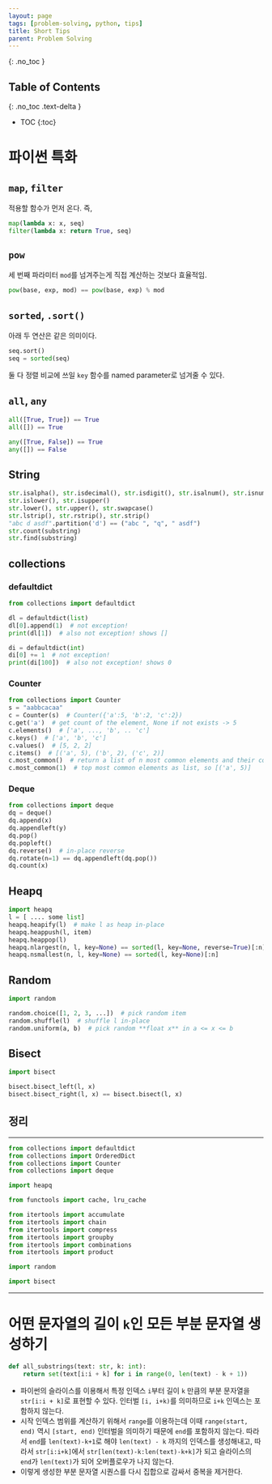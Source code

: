 ```yaml
---
layout: page
tags: [problem-solving, python, tips]
title: Short Tips
parent: Problem Solving
---
```


{: .no_toc }
## Table of Contents
{: .no_toc .text-delta }
- TOC
{:toc}


# 파이썬 특화

## `map`, `filter`
 적용할 함수가 먼저 온다. 즉,

```python
map(lambda x: x, seq)
filter(lambda x: return True, seq)
```

## `pow`
 세 번째 파라미터 `mod`를 넘겨주는게 직접 계산하는 것보다 효율적임.

```python
pow(base, exp, mod) == pow(base, exp) % mod
```

## `sorted`, `.sort()`
 아래 두 연산은 같은 의미이다.

```python
seq.sort()
seq = sorted(seq)
```

 둘 다 정렬 비교에 쓰일 `key` 함수를 named parameter로 넘겨줄 수 있다.

## `all`, `any`

```python
all([True, True]) == True
all([]) == True

any([True, False]) == True
any([]) == False
```

## String

```python
str.isalpha(), str.isdecimal(), str.isdigit(), str.isalnum(), str.isnumeric()
str.islower(), str.isupper()
str.lower(), str.upper(), str.swapcase()
str.lstrip(), str.rstrip(), str.strip()
"abc d asdf".partition('d') == ("abc ", "q", " asdf")
str.count(substring)
str.find(substring)
```

## collections

### defaultdict

```python
from collections import defaultdict

dl = defaultdict(list)
dl[0].append(1)  # not exception!
print(dl[1])  # also not exception! shows []

di = defaultdict(int)
di[0] += 1  # not exception!
print(di[100])  # also not exception! shows 0
```

### Counter

```python
from collections import Counter
s = "aabbcacaa"
c = Counter(s)  # Counter({'a':5, 'b':2, 'c':2})
c.get('a')  # get count of the element, None if not exists -> 5
c.elements()  # ['a', ..., 'b', .. 'c']
c.keys()  # ['a', 'b', 'c']
c.values()  # [5, 2, 2]
c.items()  # [('a', 5), ('b', 2), ('c', 2)]
c.most_common()  # return a list of n most common elements and their counts
c.most_common(1)  # top most common elements as list, so [('a', 5)]
```

### Deque
```python
from collections import deque
dq = deque()
dq.append(x)
dq.appendleft(y)
dq.pop()
dq.popleft()
dq.reverse()  # in-place reverse
dq.rotate(n=1) == dq.appendleft(dq.pop())
dq.count(x)
```

## Heapq

```python
import heapq
l = [ .... some list]
heapq.heapify(l)  # make l as heap in-place
heapq.heappush(l, item)
heapq.heappop(l)
heapq.nlargest(n, l, key=None) == sorted(l, key=None, reverse=True)[:n]
heapq.nsmallest(n, l, key=None) == sorted(l, key=None)[:n]
```

## Random

```python
import random

random.choice([1, 2, 3, ...])  # pick random item
random.shuffle(l)  # shuffle l in-place
random.uniform(a, b)  # pick random **float x** in a <= x <= b
```

## Bisect

```python
import bisect

bisect.bisect_left(l, x)
bisect.bisect_right(l, x) == bisect.bisect(l, x)
```

## 정리

---

```python
from collections import defaultdict
from collections import OrderedDict
from collections import Counter
from collections import deque

import heapq

from functools import cache, lru_cache

from itertools import accumulate
from itertools import chain
from itertools import compress
from itertools import groupby
from itertools import combinations
from itertools import product

import random

import bisect
```

---

# 어떤 문자열의 길이 `k`인 모든 부분 문자열 생성하기

``` python
def all_substrings(text: str, k: int):
    return set(text[i:i + k] for i in range(0, len(text) - k + 1))
```

 - 파이썬의 슬라이스를 이용해서 특정 인덱스 `i`부터 길이 `k` 만큼의
   부분 문자열을 `str[i:i + k]`로 표현할 수 있다. 인터벌 `[i, i+k)`를
   의미하므로 `i+k` 인덱스는 포함하지 않는다.
 - 시작 인덱스 범위를 계산하기 위해서 `range`를 이용하는데 이때
   `range(start, end)` 역시 `[start, end)` 인터벌을 의미하기 때문에
   `end`를 포함하지 않는다. 따라서 `end`를 `len(text)-k+1`로 해야
   `len(text) - k` 까지의 인덱스를 생성해내고, 따라서 `str[i:i+k]`에서
   `str[len(text)-k:len(text)-k+k]`가 되고 슬라이스의 `end`가
   `len(text)`가 되어 오버플로우가 나지 않는다.
 - 이렇게 생성한 부분 문자열 시퀀스를 다시 집합으로 감싸서 중복을
   제거한다.
